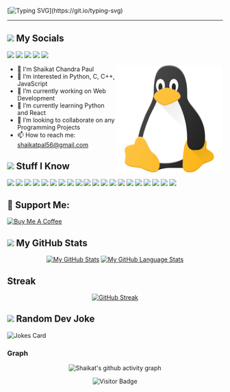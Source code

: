 [![Typing SVG](https://readme-typing-svg.herokuapp.com?font=Helvetica&color=d9d9d9&size=30&center=true&vCenter=true&width=900&lines=Hi+There+!+;This+is+Shaikat+Chandra+Paul+;WelCome+To+My+Github+Profile+;)](https://git.io/typing-svg)
<hr>

<h2><img src="https://media.giphy.com/media/2Wg89Ea84IMmkxMngo/giphy.gif" height="20"> My Socials</h2> 
<p>
  <a href="mailto:shaikatpal56@gmail.com" target="_blank"><img height="28" src = "https://img.shields.io/badge/email-8B89CC?&style=for-the-badge&logo=protonmail&logoColor=white"></a>
  <a href="https://www.linkedin.com/in/shaikat-paul" target="_blank"> <img height="28" src = "https://img.shields.io/badge/-LinkedIn-0e76a8?style=for-the-badge&logo=Linkedin&logoColor=white"></a>
  <a href="https://twitter.com/pal_shaikat" target="_blank"><img height="28" src = "https://img.shields.io/badge/-Twitter-00acee?style=for-the-badge&logo=Twitter&logoColor=white"></a>
  <a href="#" target="_blank"><img height="30" src = "https://img.shields.io/badge/DEV.TO-%230A0A0A.svg?&style=for-the-badge&logo=dev-dot-to&logoColor=white"></a>
  <a href="#" target="_blank"><img height="28" src = "https://img.shields.io/badge/-Instagram-e95950?style=for-the-badge&logo=Instagram&logoColor=white"></a>
</p>

<img align ="right" src = "linux.png" width="250" height="250">

- 👋 I'm Shaikat Chandra Paul
- 👀 I’m interested in Python, C, C++, JavaScript
- 🔭 I’m currently working on Web Development
- 🌱 I’m currently learning Python and React
- 👯 I’m looking to collaborate on any Programming Projects
- 📫 How to reach me: shaikatpal56@gmail.com

<h2><img src="https://media.giphy.com/media/VdoIFLsMIlwzfKD520/giphy.gif" height="20"> Stuff I Know</h2> 

<p>
<img src="https://img.shields.io/badge/-HTML5-E34F26?style=flat-square&logo=html5&logoColor=white" height="25"> 
<img src="https://img.shields.io/badge/-CSS3-1572B6?style=flat-square&logo=css3" height="25"> 
<img src="https://img.shields.io/badge/-C-F7DF1E?style=flat-square&logo=C&logoColor=black" height="25"> 
<img src="https://img.shields.io/badge/-C++-00599C?style=flat-square&logo=c" height="25"> 
<img src="https://img.shields.io/badge/-Linux-black?style=flat-square&logo=Linux" height="25"> 
<img src="https://img.shields.io/badge/-Git-black?style=flat-square&logo=git" height="25"> 
<img src="https://img.shields.io/badge/-GitHub-181717?style=flat-square&logo=github" height="25"> 
<img src="https://img.shields.io/badge/-MongoDB-47A248?style=flat-square&logo=mongodb&logoColor=white" height="25"> 
<!-- <img src="https://img.shields.io/badge/-Docker-black?style=flat-square&logo=docker&logoColor=blue" height="25"> -->
<!-- <img src="https://img.shields.io/badge/-Figma-F24E1E?style=flat-square&logo=figma&logoColor=white" height="25"> -->
<img src="https://img.shields.io/badge/-Canva-20c4cb?style=flat-square&logo=canva&logoColor=white" height="25">
<img src="https://img.shields.io/badge/-Illustrator-ff9a00?style=flat-square&logo=adobe-illustrator&logoColor=white" height="25">
<img src="https://img.shields.io/badge/-ReactJS-E34F26?style=flat-square&logo=react&logoColor=white" height="25">
<img src="https://img.shields.io/badge/-JavaScript-410559?style=flat-square&logo=javascript&logoColor=white" height="25">
<img src="https://img.shields.io/badge/-Python-054d85?style=flat-square&logo=python&logoColor=white" height="25">
<img src="https://img.shields.io/badge/-NodeJS-698505?style=flat-square&logo=node.js&logoColor=white" height="25">
<img src="https://img.shields.io/badge/-Bootstrap-121D33?style=flat-square&logo=bootstrap&logoColor=white" height="25">
<img src="https://img.shields.io/badge/-ExpressJS-DA3940?style=flat-square&logo=Express&logoColor=white" height="25">
<!-- <img src="https://img.shields.io/badge/-Wordpress-041562?style=flat-square&logo=Wordpress&logoColor=white" height="25"> -->
<!-- <img src="https://img.shields.io/badge/-PHP-db0fa5?style=flat-square&logo=php&logoColor=white" height="25"> -->
<!-- <img src="https://img.shields.io/badge/-Django-092E20?style=flat-square&logo=Django&logoColor=white" height="25"> -->
<!--   <img src="https://img.shields.io/badge/-MUI-007FFF?style=flat-square&logo=mui&logoColor=white" height="25"> -->
  <img src="https://img.shields.io/badge/-Tailwindcss-D0657A?style=flat-square&logo=tailwindcss&logoColor=white" height="25">
  <img src="https://img.shields.io/badge/-Sass-40407a?style=flat-square&logo=sass&logoColor=white" height="25">
  <img src="https://img.shields.io/badge/-TypeScript-3178C6?style=flat-square&logo=sass&logoColor=white" height="25">
  <img src="https://img.shields.io/badge/-NextJS-4F6F52?style=flat-square&logo=sass&logoColor=white" height="25">
</p>

## 🤝 Support Me:

<a href="https://www.buymeacoffee.com/shaikatpal" target="_blank"><img src="https://cdn.buymeacoffee.com/buttons/v2/default-violet.png" alt="Buy Me A Coffee" height="60px" width="200px"></a>


<h2><img src="https://media.giphy.com/media/cj87CxfRtrUifF3Ryk/giphy.gif" height="25"> My GitHub Stats</h2>

<div align="center">

[![My GitHub Stats](https://github-readme-stats.vercel.app/api/?username=shaikat17&count_private=true&theme=midnight-purple&show_icons=true)]()
[![My GitHub Language Stats](https://github-readme-stats.vercel.app/api/top-langs/?username=shaikat17&langs_count=08&theme=midnight-purple)]()
  
 </div>
 
 <h2>Streak</h2>
 
 <div align="center">

  [![GitHub Streak](https://streak-stats.demolab.com?user=shaikat17&theme=chartreuse-dark)](https://git.io/streak-stats)
  
  </div>

<h2><img src="https://media.tenor.com/images/2c67c79dca6f61769ff19a3d23e7a37f/tenor.gif" height="25"> Random Dev Joke</h2>

![Jokes Card](https://readme-jokes.vercel.app/api?bgColor=%23000&textColor=%23ffff&qColor=%23ffffff&aColor=%23ffffff&borderColor=%23&codeColor=%23ffffff)
 ### Graph

<div align="center">
  
  ![Shaikat's github activity graph](https://github-readme-activity-graph.vercel.app/graph?username=shaikat17&theme=react-dark)

 </div>

<div align="center">
  
![Visitor Badge](https://komarev.com/ghpvc/?username=shaikat17&style=for-the-badge)
  
</div>

